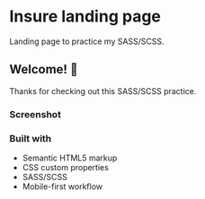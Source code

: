 # Insure landing page

Landing page to practice my SASS/SCSS.

## Welcome! 👋

Thanks for checking out this SASS/SCSS practice.

### Screenshot

### Built with

- Semantic HTML5 markup
- CSS custom properties
- SASS/SCSS
- Mobile-first workflow

